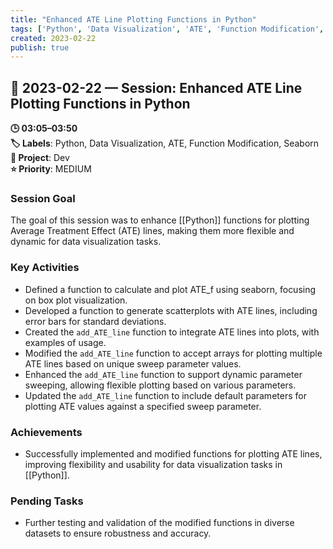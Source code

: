 ```yaml
---
title: "Enhanced ATE Line Plotting Functions in Python"
tags: ['Python', 'Data Visualization', 'ATE', 'Function Modification', 'Seaborn']
created: 2023-02-22
publish: true
---
```


## 📅 2023-02-22 — Session: Enhanced ATE Line Plotting Functions in Python

**🕒 03:05–03:50**  
**🏷️ Labels**: Python, Data Visualization, ATE, Function Modification, Seaborn  
**📂 Project**: Dev  
**⭐ Priority**: MEDIUM  


### Session Goal
The goal of this session was to enhance [[Python]] functions for plotting Average Treatment Effect (ATE) lines, making them more flexible and dynamic for data visualization tasks.

### Key Activities
- Defined a function to calculate and plot ATE_f using seaborn, focusing on box plot visualization.
- Developed a function to generate scatterplots with ATE lines, including error bars for standard deviations.
- Created the `add_ATE_line` function to integrate ATE lines into plots, with examples of usage.
- Modified the `add_ATE_line` function to accept arrays for plotting multiple ATE lines based on unique sweep parameter values.
- Enhanced the `add_ATE_line` function to support dynamic parameter sweeping, allowing flexible plotting based on various parameters.
- Updated the `add_ATE_line` function to include default parameters for plotting ATE values against a specified sweep parameter.

### Achievements
- Successfully implemented and modified functions for plotting ATE lines, improving flexibility and usability for data visualization tasks in [[Python]].

### Pending Tasks
- Further testing and validation of the modified functions in diverse datasets to ensure robustness and accuracy.

